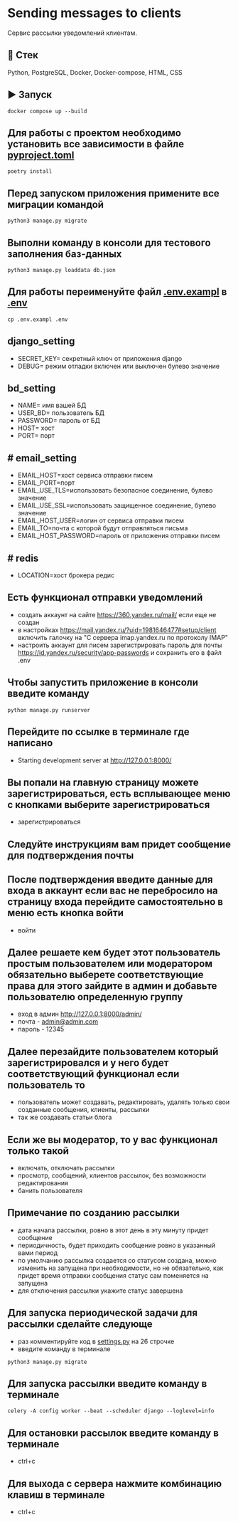 # Sending messages to clients
Сервис рассылки уведомлений клиентам. 

## 🚀 Стек
Python, PostgreSQL, Docker, Docker-compose, HTML, CSS

## ▶️ Запуск
```
docker compose up --build
```

## Для работы с проектом необходимо установить все зависимости в файле [pyproject.toml](pyproject.toml)
```
poetry install
```

## Перед запуском приложения примените все миграции командой
```
python3 manage.py migrate
```

## Выполни команду в консоли для тестового заполнения баз-данных
```
python3 manage.py loaddata db.json
```

## Для работы переименуйте файл [.env.exampl](.env.exampl) в [.env](.env)
```
cp .env.exampl .env
```

## django_setting
- SECRET_KEY= секретный ключ от приложения django
- DEBUG= режим отладки включен или выключен булево значение

## bd_setting
- NAME= имя вашей БД
- USER_BD= пользователь БД
- PASSWORD= пароль от БД
- HOST= хост
- PORT= порт

## # email_setting
- EMAIL_HOST=хост сервиса отправки писем
- EMAIL_PORT=порт
- EMAIL_USE_TLS=использовать безопасное соединение, булево значение
- EMAIL_USE_SSL=использовать защищенное соединение, булево значение
- EMAIL_HOST_USER=логин от сервиса отправки писем
- EMAIL_TO=почта с которой будут отправляться письма
- EMAIL_HOST_PASSWORD=пароль от приложения отправки писем

## # redis
- LOCATION=хост брокера редис

## Есть функционал отправки уведомлений
- создать аккаунт на сайте https://360.yandex.ru/mail/ если еще не создан
- в настройках https://mail.yandex.ru/?uid=1981646477#setup/client включить галочку на "С сервера imap.yandex.ru по протоколу IMAP"
- настроить аккаунт для писем зарегистрировать пароль для почты https://id.yandex.ru/security/app-passwords и сохранить его в файл .env


## Чтобы запустить приложение в консоли введите команду
```
python manage.py runserver
```

## Перейдите по ссылке в терминале где написано 
- Starting development server at http://127.0.0.1:8000/

## Вы попали на главную страницу можете зарегистрироваться, есть всплывающее меню с кнопками выберите зарегистрироваться
- зарегистрироваться

## Следуйте инструкциям вам придет сообщение для подтверждения почты

## После подтверждения введите данные для входа в аккаунт если вас не перебросило на страницу входа перейдите самостоятельно в меню есть кнопка войти
- войти

## Далее решаете кем будет этот пользователь простым пользователем или модератором обязательно выберете соответствующие права для этого зайдите в админ и добавьте пользователю определенную группу
- вход в админ http://127.0.0.1:8000/admin/
- почта - admin@admin.com
- пароль - 12345

## Далее перезайдите пользователем который зарегистрировался и у него будет соответствующий функционал если пользователь то 
- пользователь может создавать, редактировать, удалять только свои созданные сообщения, клиенты, рассылки
- так же создавать статьи блога

## Если же вы модератор, то у вас функционал только такой
- включать, отключать рассылки
- просмотр, сообщений, клиентов рассылок, без возможности редактирования
- банить пользователя 

## Примечание по созданию рассылки
- дата начала рассылки, ровно в этот день в эту минуту придет сообщение
- периодичность, будет приходить сообщение ровно в указанный вами период
- по умолчанию рассылка создается со статусом создана, можно изменить на запущена при необходимости, но не обязательно, как придет время отправки сообщения статус сам поменяется на запущена
- для отключения рассылки укажите статус завершена

## Для запуска периодической задачи для рассылки сделайте следующе
- раз комментируйте код в [settings.py](config%2Fsettings.py) на 26 строчке
- введите команду в терминале
```
python3 manage.py migrate
```

## Для запуска рассылки введите команду в терминале 
```
celery -A config worker --beat --scheduler django --loglevel=info
```

## Для остановки рассылок введите команду в терминале
- ctrl+c

## Для выхода с сервера нажмите комбинацию клавиш в терминале
- ctrl+c
